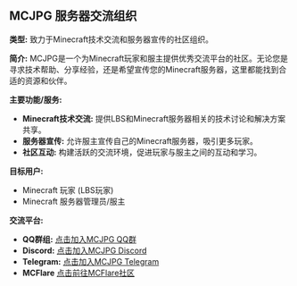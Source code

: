 ## MCJPG 服务器交流组织

**类型:** 致力于Minecraft技术交流和服务器宣传的社区组织。

**简介:**
MCJPG是一个为Minecraft玩家和服主提供优秀交流平台的社区。无论您是寻求技术帮助、分享经验，还是希望宣传您的Minecraft服务器，这里都能找到合适的资源和伙伴。

**主要功能/服务:**
*   **Minecraft技术交流:** 提供LBS和Minecraft服务器相关的技术讨论和解决方案共享。
*   **服务器宣传:** 允许服主宣传自己的Minecraft服务器，吸引更多玩家。
*   **社区互动:** 构建活跃的交流环境，促进玩家与服主之间的互动和学习。

**目标用户:**
*   Minecraft 玩家 (LBS玩家)
*   Minecraft 服务器管理员/服主

**交流平台:**
*   **QQ群组:** [点击加入MCJPG QQ群](https://qm.qq.com/q/bAZle5ABzy)
*   **Discord:** [点击加入MCJPG Discord](https://discord.gg/bapqCcFDMz)
*   **Telegram:** [点击加入MCJPG Telegram](https://t.me/mcjpg_guild)
*   **MCFlare** [点击前往MCFlare社区](https://forum.mcflare.com)
